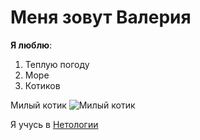 # Меня зовут Валерия

**Я люблю**:
1. Теплую погоду
2. Море
3. Котиков

Милый котик
![Милый котик](https://s.zefirka.net/images/2018-10-10/milye-kotiki-v-malenkix-shapkax-i-shlyapax/milye-kotiki-v-malenkix-shapkax-i-shlyapax-5.jpg)

Я учусь в [Нетологии](https://netology.ru/)

